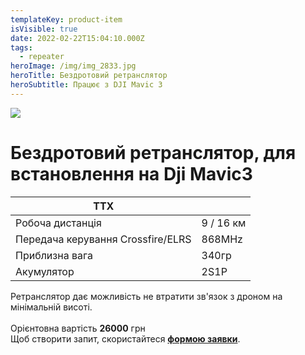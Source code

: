 ```yaml
---
templateKey: product-item
isVisible: true
date: 2022-02-22T15:04:10.000Z
tags:
  - repeater
heroImage: /img/img_2833.jpg
heroTitle: Бездротовий ретранслятор
heroSubtitle: Працює з DJI Mavic 3
---
```

![](/img/photo_2024-02-11_15-02-10.jpg)



# Бездротовий ретранслятор, для встановлення на Dji Mavic3

| ТТХ                               |                 |
| --------------------------------- | --------------- |
| Робоча дистанція                  | 9 / 16 км       |
| Передача керування Crossfire/ELRS | 8﻿68MHz         |
| П﻿риблизна вага                   | 340гр           |
| Акумулятор                        | 2S1P            |

Ретранслятор дає можливість не втратити зв'язок з дроном на мінімальній висоті.\
\
Орієнтовна вартість **26000** грн \
Щоб створити запит, скористайтеся <a href="https://docs.google.com/forms/d/e/1FAIpQLSflTILqQ9CENT9xGsnn4Ke6l-D-2m2yaclV2jH2pzXmjGk51w/viewform" target="_blank" rel="noopener noreferrer">**формою заявки**</a>. 


